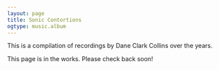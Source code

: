 ```yaml
---
layout: page
title: Sonic Contortions
ogtype: music.album
---
```


This is a compilation of recordings by Dane Clark Collins over the years.

This page is in the works. Please check back soon!
